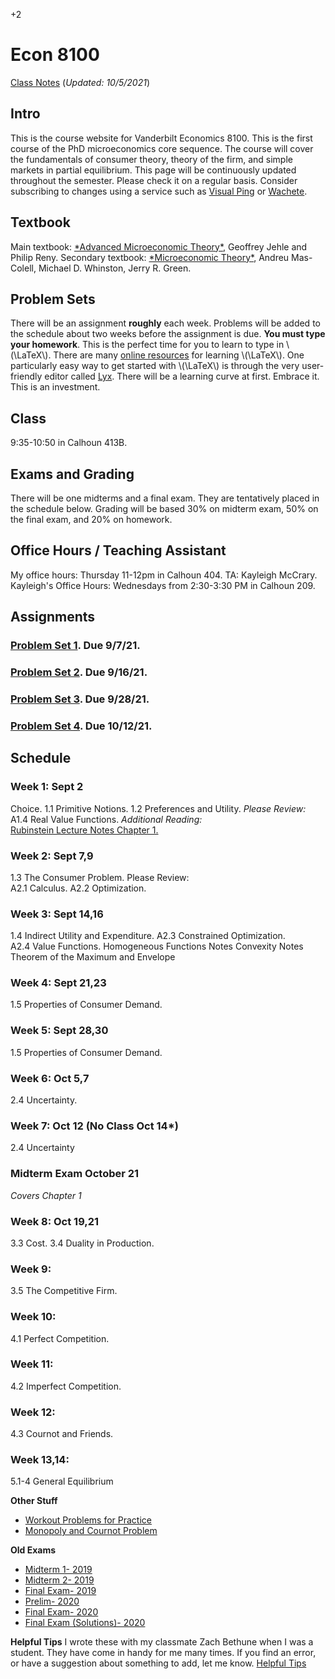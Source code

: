 +2

# Econ 8100

[Class Notes](../files/8100/8100notes.pdf) (*Updated: 10/5/2021*)

## Intro

This is the course website for Vanderbilt Economics 8100. This is the first course of the PhD microeconomics core sequence. The course will cover the fundamentals of consumer theory, theory of the firm, and simple markets in partial equilibrium. This page will be continuously updated throughout the semester. Please check it on a regular basis. Consider subscribing to changes using a service such as [Visual Ping](visualping.io) or [Wachete](wachete.com).

## Textbook

Main textbook: [\*Advanced Microeconomic Theory\*](https://www.amazon.com/Advanced-Microeconomic-Theory-Geoffrey-Jehle/dp/0273731912), Geoffrey Jehle and Philip Reny. Secondary textbook: [\*Microeconomic Theory\*](https://www.amazon.com/Microeconomic-Theory-Andreu-Mas-Colell/dp/0195073401), Andreu Mas-Colell, Michael D. Whinston, Jerry R. Green.

## Problem Sets

There will be an assignment **roughly** each week. Problems will be added to the schedule about two weeks before the assignment is due. **You must type your homework**. This is the perfect time for you to learn to type in \\(\LaTeX\\). There are many [online resources](https://learnxinyminutes.com/docs/latex/) for learning \\(\LaTeX\\). One particularly easy way to get started with \\(\LaTeX\\) is through the very user-friendly editor called [Lyx](lyx.org). There will be a learning curve at first. Embrace it. This is an investment.

## Class

9:35-10:50 in Calhoun 413B. 

## Exams and Grading

There will be one midterms and a final exam. They are tentatively placed in the schedule below. Grading will be based 30% on midterm exam, 50% on the final exam, and 20% on homework.

## Office Hours / Teaching Assistant

My office hours: Thursday 11-12pm in Calhoun 404. TA: Kayleigh McCrary. Kayleigh's Office Hours: Wednesdays from 2:30-3:30 PM in Calhoun 209.


## Assignments

### [Problem Set 1](../files/8100/ps1.pdf). Due 9/7/21. 

### [Problem Set 2](../files/8100/ps2.pdf). Due 9/16/21. 

### [Problem Set 3](../files/8100/ps3.pdf). Due 9/28/21. 

### [Problem Set 4](../files/8100/ps4.pdf). Due 10/12/21. 

## Schedule

### Week 1: Sept 2  

Choice. 1.1 Primitive Notions. 1.2 Preferences and Utility. 
*Please Review:*  
A1.4 Real Value Functions. 
*Additional Reading:*  
[Rubinstein Lecture Notes Chapter 1.](https://arielrubinstein.org/gt/arielDocs/)

### Week 2: Sept 7,9  

1.3 The Consumer Problem. 
Please Review:  
A2.1 Calculus. 
A2.2 Optimization.  

### Week 3: Sept 14,16  

1.4 Indirect Utility and Expenditure. A2.3 Constrained Optimization.  
A2.4 Value Functions. Homogeneous Functions Notes Convexity Notes Theorem of the Maximum and Envelope

### Week 4: Sept 21,23  

1.5 Properties of Consumer Demand.

### Week 5: Sept 28,30  

1.5 Properties of Consumer Demand.

### Week 6: Oct 5,7  

2.4 Uncertainty.

### Week 7:  Oct 12 (No Class Oct 14*)  

2.4 Uncertainty

### **Midterm Exam October 21**  
*Covers Chapter 1*  

### Week 8: Oct 19,21  

3.3 Cost. 3.4 Duality in Production.

### Week 9:

3.5 The Competitive Firm.

### Week 10:

4.1 Perfect Competition.

### Week 11:

4.2 Imperfect Competition.

### Week 12:

4.3 Cournot and Friends.

### Week 13,14:

5.1-4 General Equilibrium

**Other Stuff**

-   [Workout Problems for Practice](https://econ.ucsb.edu/~tedb/Courses/GraduateTheoryUCSB/workouts.pdf)
-   [Monopoly and Cournot Problem](../static/files/8100/Monopoly_Cournot_Problem.pdf)

**Old Exams**

-   [Midterm 1- 2019](../files/8100/exams/Midterm1_2019.pdf)
-   [Midterm 2- 2019](../files/8100/exams/Midterm2_2019.pdf)
-   [Final Exam- 2019](../files/8100/exams/Final_2019.pdf)
-   [Prelim- 2020](../files/8100/Prelim_2020.pdf)
-   [Final Exam- 2020](../files/8100/exams/Final_2020.pdf)
-   [Final Exam (Solutions)- 2020](../files/8100/exams/Final_2020_Solutions.pdf)

**Helpful Tips** I wrote these with my classmate Zach Bethune when I was a student. They have come in handy for me many times. If you find an error, or have a suggestion about something to add, let me know. [Helpful Tips](../files/8100/HelpfulTips.pdf)

